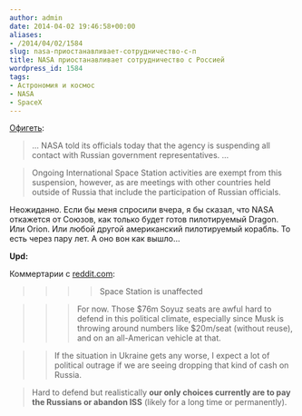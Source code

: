 ```yaml
---
author: admin
date: 2014-04-02 19:46:58+00:00
aliases:
- /2014/04/02/1584
slug: nasa-приостанавливает-сотрудничество-с-п
title: NASA приостанавливает сотрудничество с Россией
wordpress_id: 1584
tags:
- Астрономия и космос
- NASA
- SpaceX
---
```


[Офигеть](http://www.theverge.com/2014/4/2/5574896/nasa-suspends-contracts-with-russia):

> ... NASA told its officials today that the agency is suspending all contact with Russian government representatives. ...

> Ongoing International Space Station activities are exempt from this suspension, however, as are meetings with other countries held outside of Russia that include the participation of Russian officials.

Неожиданно. Если бы меня спросили вчера, я бы сказал, что NASA откажется от Союзов, как только будет готов пилотируемый Dragon. Или Orion. Или любой другой американский пилотируемый корабль. То есть через пару лет. А оно вон как вышло...

<!--more-->

**Upd:**

Коммертарии с [reddit.com](http://www.reddit.com/r/spacex/comments/2217nh/nasa_suspends_contracts_with_russia/):

>>>> Space Station is unaffected

>>> For now. Those $76m Soyuz seats are awful hard to defend in this political climate, especially since Musk is throwing around numbers like $20m/seat (without reuse), and on an all-American vehicle at that.

>> If the situation in Ukraine gets any worse, I expect a lot of political outrage if we are seeing dropping that kind of cash on Russia.

> Hard to defend but realistically **our only choices currently are to pay the Russians or abandon ISS** (likely for a long time or permanently).
